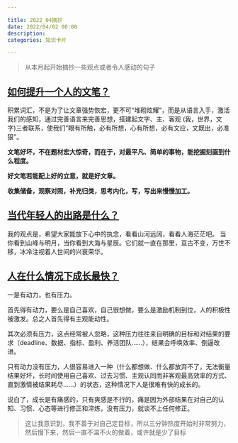 ```yaml
---

title: 2022_04摘抄
date: 2022/04/02 00:00
description:
categories: 知识卡片

---
```


> 从本月起开始摘抄一些观点或者令人感动的句子

## [如何提升一个人的文笔？](https://www.zhihu.com/question/19591218)

积累词汇，不是为了让文章强势恢宏，更不可“堆砌炫耀”，而是从语言入手，激活我们的感知，通过完善语言来完善思想，搭建起文字、主、客观 (我，世界，文字)三者联系，使我们“眼有所触，必有所想，心有所想，必有文应，文既出，必准狠”。

**文笔好坏，不在题材宏大惊奇，而在于，对最平凡、简单的事物，能挖掘刻画到什么程度。**

**好文笔若能配上好的立意，就是好文章。**

**收集储备，观察对照，补充归类，思考内化，写，写出来慢慢加工。**

## [当代年轻人的出路是什么？](https://www.zhihu.com/question/487124731/answer/2384919451)

我的观点是，希望大家能放下心中的执念，看看山河远阔，看看人海茫茫吧。
当你看到山峰与明月，当你看到大海与星辰。它们就一直在那里，亘古不变，万世不移，冰冷注视着人世间的兴衰荣华。

## [人在什么情况下成长最快？](https://www.zhihu.com/question/490344475)

一是有动力，也有压力。

首先得有动力，要么是自己喜欢，自己很想做，要么是激励机制到位，人的积极性被激发。总之人首先得有主观能动性。

其次必须有压力，这点经常被人忽略，这种压力往往来自明确的目标和对结果的要求（deadline、数据、指标、盈利、养活团队……），结果会呼唤效率、倒逼改进。

只有动力没有压力，人很容易进入一种（什么都想做、什么都放弃不了，无法衡量结果好坏，长时间使用自己喜欢、过去习惯、主观认同而非客观最高效率的方式、直到激情被结果耗尽……）的状态，这种情况下人是很难有快的成长的。

说白了，成长是有痛感的，只有爽感是不行的，痛是因为外部结果在对自己的认知、习惯、心态等进行修正和淬炼，没有压力，就谈不上任何修正。

> 这让我意识到，我不善于对自己定目标，所以三分钟热度开始时非常努力，然后慢下来，然后一直不温不火的做着，或许就是少了目标